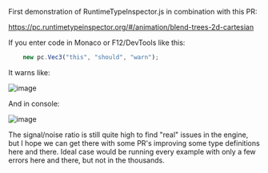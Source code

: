 First demonstration of RuntimeTypeInspector.js in combination with this PR:

https://pc.runtimetypeinspector.org/#/animation/blend-trees-2d-cartesian

If you enter code in Monaco or F12/DevTools like this:

```js
    new pc.Vec3("this", "should", "warn");
```

It warns like:

![image](https://github.com/playcanvas/engine/assets/5236548/f5c504b4-34ef-41e7-8a28-0c15ad969214)

And in console:

![image](https://github.com/playcanvas/engine/assets/5236548/0246d25b-8e01-4a8c-8d4e-5ae8286139d9)

The signal/noise ratio is still quite high to find "real" issues in the engine, but I hope we can get there with some PR's improving some type definitions here and there. Ideal case would be running every example with only a few errors here and there, but not in the thousands.

